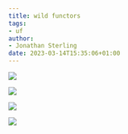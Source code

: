 ```yaml
---
title: wild functors
tags:
- uf
author:
- Jonathan Sterling
date: 2023-03-14T15:35:06+01:00
---
```


![](jms-0038)

![](jms-003F)

![](jms-003C)

![](jms-003D)